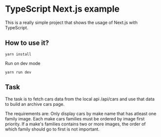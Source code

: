 # TypeScript Next.js example

This is a really simple project that shows the usage of Next.js with TypeScript.

## How to use it?

```
yarn install
```

Run on dev mode
```
yarn run dev
```

## Task
The task is to fetch cars data from the local api /api/cars and use that data to build an archive cars page.

The requirements are:
Only display cars by make name that has atleast one family image.
Each make cars families must be ordered by image first priority. If a make's families contains two or more images, the order of which family should go to first is not important.